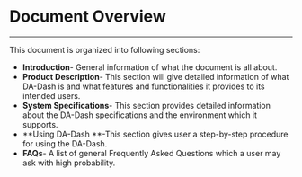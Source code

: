 # Document Overview


---



This document is organized into following sections: 
* **Introduction**- General information of what the document is all about.
* **Product Description**- This section will give detailed information of what DA-Dash is and what features and functionalities it provides to its intended users.
* **System Specifications**- This section provides detailed information about the DA-Dash specifications and the environment which it supports.
* **Using DA-Dash **-This section gives user a step-by-step procedure for using the DA-Dash. 
* **FAQs**- A list of general Frequently Asked Questions which a user may ask with high probability.


